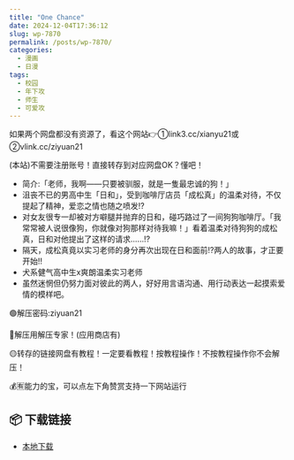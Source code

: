 ```yaml
---
title: "One Chance"
date: 2024-12-04T17:36:12
slug: wp-7870
permalink: /posts/wp-7870/
categories:
  - 漫画
  - 日漫
tags:
  - 校园
  - 年下攻
  - 师生
  - 可爱攻
---
```


如果两个网盘都没有资源了，看这个网站👉①link3.cc/xianyu21或②vlink.cc/ziyuan21

(本站)不需要注册账号！直接转存到对应网盘OK？懂吧！

*   简介:「老师，我啊——只要被驯服，就是一隻最忠诚的狗！」
*   沮丧不已的男高中生「日和」，受到咖啡厅店员「成松真」的温柔对待，不仅提起了精神，爱恋之情也随之喷发!?
*   对女友很专一却被对方噼腿并抛弃的日和，碰巧路过了一间狗狗咖啡厅。「我常常被人说很像狗，你就像对狗那样对待我嘛！」看着温柔对待狗狗的成松真，日和对他提出了这样的请求……!?
*   隔天，成松真竟以实习老师的身分再次出现在日和面前!?两人的故事，才正要开始!!
*   犬系健气高中生x爽朗温柔实习老师
*   虽然迷惘但仍努力面对彼此的两人，好好用言语沟通、用行动表达一起摸索爱情的模样吧。

🟢解压密码:ziyuan21

🔵解压用解压专家！(应用商店有)

🟡转存的链接网盘有教程！一定要看教程！按教程操作！不按教程操作你不会解压！

💰🈶能力的宝，可以点左下角赞赏支持一下网站运行

## 📦 下载链接
- [本地下载](https://blziyuan21.com/pay-download/7870?key=118ac3a1d0&down_id=0)

